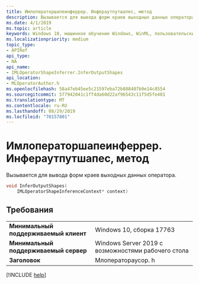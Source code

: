 ```yaml
---
title: Имлоператоршапеинферрер. Инфераутпутшапес, метод
description: Вызывается для вывода форм краев выходных данных оператора.
ms.date: 4/1/2019
ms.topic: article
keywords: Windows 10, машинное обучение Windows, WinML, пользовательские операторы, Инфераутпутшапес
ms.localizationpriority: medium
topic_type:
- APIRef
api_type:
- NA
api_name:
- IMLOperatorShapeInferrer.InferOutputShapes
api_location:
- MLOperatorAuthor.h
ms.openlocfilehash: 58a47eb45ee5c21597eba72b888407b9e14c8554
ms.sourcegitcommit: 577942041c1ff4da60d22af96543c11f5d5fe401
ms.translationtype: MT
ms.contentlocale: ru-RU
ms.lasthandoff: 08/29/2019
ms.locfileid: "70157801"
---
```

# <a name="imloperatorshapeinferrerinferoutputshapes-method"></a>Имлоператоршапеинферрер. Инфераутпутшапес, метод

Вызывается для вывода форм краев выходных данных оператора.

```cpp
void InferOutputShapes(
    IMLOperatorShapeInferenceContext* context)
```

## <a name="requirements"></a>Требования

| | |
|-|-|
| **Минимальный поддерживаемый клиент** | Windows 10, сборка 17763 |
| **Минимальный поддерживаемый сервер** | Windows Server 2019 с возможностями рабочего стола |
| **Заголовок** | Млоператораусор. h |

[!INCLUDE [help](../../includes/get-help.md)]
